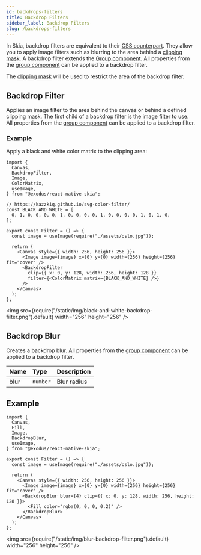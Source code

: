 ```yaml
---
id: backdrops-filters
title: Backdrop Filters
sidebar_label: Backdrop Filters
slug: /backdrops-filters
---
```


In Skia, backdrop filters are equivalent to their [CSS counterpart](https://developer.mozilla.org/en-US/docs/Web/CSS/backdrop-filter). They allow you to apply image filters such as blurring to the area behind a [clipping mask](/docs/group#clipping-operations). A backdrop filter extends the [Group component](/docs/group#clipping-operations). All properties from the [group component](/docs/group) can be applied to a backdrop filter.

The [clipping mask](/docs/group#clipping-operations) will be used to restrict the area of the backdrop filter.

## Backdrop Filter

Applies an image filter to the area behind the canvas or behind a defined clipping mask. The first child of a backdrop filter is the image filter to use. All properties from the [group component](/docs/group) can be applied to a backdrop filter.

### Example

Apply a black and white color matrix to the clipping area:

```tsx twoslash
import {
  Canvas,
  BackdropFilter,
  Image,
  ColorMatrix,
  useImage,
} from "@exodus/react-native-skia";

// https://kazzkiq.github.io/svg-color-filter/
const BLACK_AND_WHITE = [
  0, 1, 0, 0, 0, 0, 1, 0, 0, 0, 0, 1, 0, 0, 0, 0, 1, 0, 1, 0,
];

export const Filter = () => {
  const image = useImage(require("./assets/oslo.jpg"));

  return (
    <Canvas style={{ width: 256, height: 256 }}>
      <Image image={image} x={0} y={0} width={256} height={256} fit="cover" />
      <BackdropFilter
        clip={{ x: 0, y: 128, width: 256, height: 128 }}
        filter={<ColorMatrix matrix={BLACK_AND_WHITE} />}
      />
    </Canvas>
  );
};
```

<img src={require("/static/img/black-and-white-backdrop-filter.png").default} width="256" height="256" />

## Backdrop Blur

Creates a backdrop blur. All properties from the [group component](/docs/group) can be applied to a backdrop filter.

| Name | Type     | Description |
| :--- | :------- | :---------- |
| blur | `number` | Blur radius |

## Example

```tsx twoslash
import {
  Canvas,
  Fill,
  Image,
  BackdropBlur,
  useImage,
} from "@exodus/react-native-skia";

export const Filter = () => {
  const image = useImage(require("./assets/oslo.jpg"));

  return (
    <Canvas style={{ width: 256, height: 256 }}>
      <Image image={image} x={0} y={0} width={256} height={256} fit="cover" />
      <BackdropBlur blur={4} clip={{ x: 0, y: 128, width: 256, height: 128 }}>
        <Fill color="rgba(0, 0, 0, 0.2)" />
      </BackdropBlur>
    </Canvas>
  );
};
```

<img src={require("/static/img/blur-backdrop-filter.png").default} width="256" height="256" />
